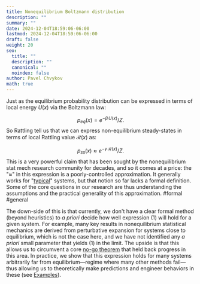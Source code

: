 ```yaml
---
title: Nonequilibrium Boltzmann distribution
description: ""
summary: ""
date: 2024-12-04T18:59:06-06:00
lastmod: 2024-12-04T18:59:06-06:00
draft: false
weight: 20
seo:
  title: ""
  description: ""
  canonical: ""
  noindex: false
author: Pavel Chvykov
math: true
---
```


Just as the equilibrium probability distribution can be expressed in terms of local energy $U(x)$ via the Boltzmann law:

 $$p_{eq}(x) = e^{-\beta\, U(x)}/Z.$$
So Rattling tell us that we can express non-equilibrium steady-states in terms of local Rattling value $\mathcal{R}(x)$ as:

$$p_{ss}(x) \approx e^{-\gamma\, \mathcal{R}(x)}/Z \tag{1}.$$
This is a very powerful claim that has been sought by the nonequilibrium stat mech research community for decades, and so it comes at a price: the "$\approx$" in this expression is a poorly-controlled approximation. It generally works for "[typical](https://rattling.org/docs/background/typicality/)" systems, but that notion so far lacks a formal definition. Some of the core questions in our research are thus understanding the assumptions and the practical generality of this approximation. #formal #general

The down-side of this is that currently, we don't have a clear formal method (beyond heuristics) to *a priori* decide how well expression (1) will hold for a given system. For example, many key results in nonequilibrium statistical mechanics are derived from perturbative expansion for systems close to equilibrium, which is not the case here, and we have not identified any *a priori* small parameter that yields (1) in the limit. 
The upside is that this allows us to circumvent a core [no-go theorem](https://rattling.org/docs/background/landauers-blowtorch/) that held back progress in this area. In practice, we show that this expression holds for many systems arbitrarily far from equilibrium—regime where many other methods fail—thus allowing us to theoretically make predictions and engineer behaviors in these (see [Examples](/docs/examples/summary/)).
